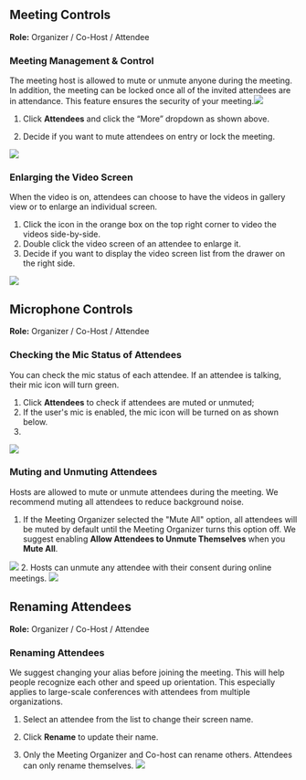 ## Meeting Controls

**Role:** Organizer / Co-Host / Attendee

### Meeting Management & Control

The meeting host is allowed to mute or unmute anyone during the meeting. In addition, the meeting can be locked once all of the invited attendees are in attendance. This feature ensures the security of your meeting.![](https://main.qcloudimg.com/raw/6345f746113870bb082e776e61c44508.png)

1. Click **Attendees** and click the “More” dropdown as shown above.

2. Decide if you want to mute attendees on entry or lock the meeting. 

 ![](https://main.qcloudimg.com/raw/ea36cd19a1375ada4eb7270c7b62f19c.png)

### Enlarging the Video Screen

When the video is on, attendees can choose to have the videos in gallery view or to enlarge an individual screen.

1. Click the icon in the orange box on the top right corner to video the videos side-by-side. 
2. Double click the video screen of an attendee to enlarge it. 
3. Decide if you want to display the video screen list from the drawer on the right side.

![](https://main.qcloudimg.com/raw/3aed98d0beae7c49781443f03726ab16.png)

## Microphone Controls

**Role:** Organizer / Co-Host / Attendee
### Checking the Mic Status of Attendees
You can check the mic status of each attendee. If an attendee is talking, their mic icon will turn green.

1. Click **Attendees** to check if attendees are muted or unmuted;
2. If the user's mic is enabled, the mic icon will be turned on as shown below.
3. 
![](https://main.qcloudimg.com/raw/e67b7a4d57a0d9d6bcfedcfa9a48d465.png)
### Muting and Unmuting Attendees
Hosts are allowed to mute or unmute attendees during the meeting. We recommend muting all attendees to reduce background noise. 
1. If the Meeting Organizer selected the "Mute All" option, all attendees will be muted by default until the Meeting Organizer turns this option off. We suggest enabling **Allow Attendees to Unmute Themselves** when you **Mute All**.

![](https://main.qcloudimg.com/raw/61add529ab1174ed89d819dd38c171a9.png)
2. Hosts can unmute any attendee with their consent during online meetings. 
![](https://main.qcloudimg.com/raw/f7f1e24f9fe0762100335f72cb0f19db.png)

## Renaming Attendees
**Role:** Organizer / Co-Host / Attendee
### Renaming Attendees
We suggest changing your alias before joining the meeting. This will help people recognize each other and speed up orientation. This especially applies to large-scale conferences with attendees from multiple organizations. 

1. Select an attendee from the list to change their screen name. 

2. Click **Rename** to update their name.

3. Only the Meeting Organizer and Co-host can rename others. Attendees can only rename themselves.
![](https://main.qcloudimg.com/raw/9ed4e9e94c52f73424e57483bb9941b8.png)

 

 